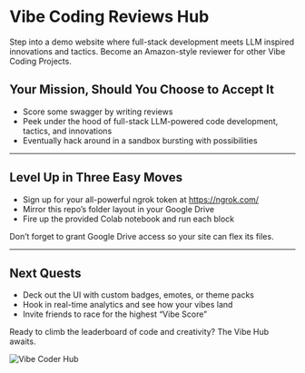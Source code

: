 # Vibe Coding Reviews Hub

Step into a demo website where full-stack development meets LLM inspired innovations and tactics. Become an Amazon-style reviewer for other Vibe Coding Projects.

## Your Mission, Should You Choose to Accept It

- Score some swagger by writing reviews  
- Peek under the hood of full-stack LLM-powered code development, tactics, and innovations
- Eventually hack around in a sandbox bursting with possibilities  

---

## Level Up in Three Easy Moves

- Sign up for your all-powerful ngrok token at https://ngrok.com/  
- Mirror this repo’s folder layout in your Google Drive  
- Fire up the provided Colab notebook and run each block  

Don’t forget to grant Google Drive access so your site can flex its files.

---

## Next Quests

- Deck out the UI with custom badges, emotes, or theme packs  
- Hook in real-time analytics and see how your vibes land  
- Invite friends to race for the highest “Vibe Score”  

Ready to climb the leaderboard of code and creativity? The Vibe Hub awaits.

![Vibe Coder Hub](https://github.com/user-attachments/assets/a10b22f3-f116-4b95-834c-02c193aa26fe)
